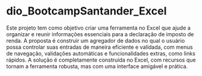 # dio_BootcampSantander_Excel

<p><justify>Este projeto tem como objetivo criar uma ferramenta no Excel que ajude a organizar e reunir informações essenciais para a declaração de imposto de renda. A proposta é construir um agregador de dados no qual o usuário possa controlar suas entradas de maneira eficiente e validada, com menus de navegação, validações automáticas e funcionalidades extras, como links rápidos. A solução é completamente construída no Excel, com recursos que tornam a ferramenta robusta, mas com uma interface amigável e prática.</justify>
